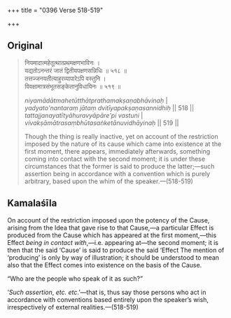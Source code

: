 +++
title = "0396 Verse 518-519"

+++
## Original 
>
> नियमादात्महेतूत्थात्प्रथमक्षणभाविनः ।  
> यद्यतोऽनन्तरं जातं द्वितीयपक्षणसन्निधिः ॥ ५१८ ॥  
> तत्तज्जनयतीत्याहुरव्यापारेऽपि वस्तुनि ।  
> विवक्षामात्रसंभूतसङ्केतानुविधायिनः ॥ ५१९ ॥ 
>
> *niyamādātmahetūtthātprathamakṣaṇabhāvinaḥ* \|  
> *yadyato'nantaraṃ jātaṃ dvitīyapakṣaṇasannidhiḥ* \|\| 518 \|\|  
> *tattajjanayatītyāhuravyāpāre'pi vastuni* \|  
> *vivakṣāmātrasaṃbhūtasaṅketānuvidhāyinaḥ* \|\| 519 \|\| 
>
> Though the thing is really inactive, yet on account of the restriction imposed by the nature of its cause which came into existence at the first moment, there appears, immediately afterwards, something coming into contact with the second moment; it is under these circumstances that the former is said to produce the latter;—such assertion being in accordance with a convention which is purely arbitrary, based upon the whim of the speaker.—(518-519)



## Kamalaśīla

On account of the restriction imposed upon the potency of the Cause, arising from the Idea that gave rise to that Cause,—a particular Effect is produced from the Cause which has appeared at the first moment,—this Effect *being in contact with*,—i.e. appearing at—the second moment; it is then that the said ‘Cause’ is said to produce the said ‘Effect The mention of ‘producing’ is only by way of illustration; it should be understood to mean also that the Effect comes into existence on the basis of the Cause.

“Who are the people who speak of it as such?”

‘*Such assertion*, *etc. etc*.’—that is, thus say those persons who act in accordance with conventions based entirely upon the speaker’s wish, irrespectively of external realities.—(518-519)


